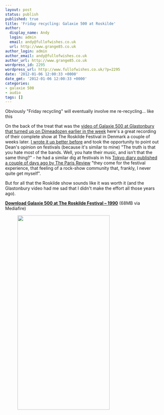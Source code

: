 ```yaml
---
layout: post
status: publish
published: true
title: 'Friday recycling: Galaxie 500 at Roskilde'
author:
  display_name: Andy
  login: admin
  email: andy@fullofwishes.co.uk
  url: http://www.grange85.co.uk
author_login: admin
author_email: andy@fullofwishes.co.uk
author_url: http://www.grange85.co.uk
wordpress_id: 2295
wordpress_url: http://www.fullofwishes.co.uk/?p=2295
date: '2012-01-06 12:00:33 +0000'
date_gmt: '2012-01-06 12:00:33 +0000'
categories:
- galaxie 500
- audio
tags: []
---
```

<p>Obviously "Friday recycling" will eventually involve me re-recycling... like this</p>
<p>On the back of the treat that was the <a href="/2012/01/05/video-of-galaxie-500-at-glastonbury-in-1990/">video of Galaxie 500 at Glastonbury that turned up on Dimeadozen earlier in the week</a> here's a great recording of their complete show at The Roskilde Festival in Denmark a couple of weeks later. <a href="/2009/08/15/mp3-now-were-gonna-take-a-trip-out-to-the-universe/">I wrote it up better before</a> and took the opportunity to point out Dean's opinion on festivals (because it's similar to mine) "The truth is that you hate most of the bands. Well, you hate their music, and isn’t that the same thing?" - he had a similar dig at festivals in his <a href="http://www.theparisreview.org/blog/2012/01/03/the-tokyo-diary/">Tokyo diary published a couple of days ago by The Paris Review</a> "they come for the festival experience, that feeling of a rock-show community that, frankly, I never quite get myself".</p>
<p>But for all that the Roskilde show sounds like it was worth it (and the Glastonbury video had me sad that I didn't make the effort all those years ago).</p>
<p><strong><a href="http://www.mediafire.com/file/emi5m1mgwjm/1990-06-29_Galaxie_500-Roskilde_Festival.zip">Download Galaxie 500 at The Roskilde Festival – 1990</a></strong> (68MB via Mediafire)</p>
<p><figure class="caption aligncenter" width="298" caption="Roskilde 1990"><img alt="" src="http://www.fullofwishes.co.uk/wp/wp-content/uploads/2012/01/20090313-130059-243857.jpg" title="Roskilde poster" width="298" height="628" /><figcaption class="caption-text"></figcaption></figure>

